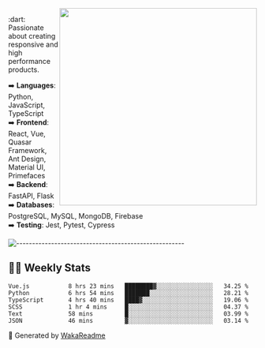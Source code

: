 <img src="https://github-readme-stats.vercel.app/api?username=iguit0&show_icons=true&include_all_commits=true&count_private=true&theme=dracula" min-width="400px" max-width="400px" width="400px" align="right" />

<p align="left"> 
  :dart: Passionate about creating responsive and high performance products.
</p>

<p align="left">
  ➡️ <strong>Languages</strong>: Python, JavaScript, TypeScript<br>
  ➡️ <strong>Frontend</strong>: React, Vue, Quasar Framework, Ant Design, Material UI, Primefaces<br>
  ➡️ <strong>Backend</strong>: FastAPI, Flask<br>
  ➡️ <strong>Databases</strong>: PostgreSQL, MySQL, MongoDB, Firebase<br>
  ➡️ <strong>Testing</strong>: Jest, Pytest, Cypress<br>
</p>

![-----------------------------------------------------](https://raw.githubusercontent.com/andreasbm/readme/master/assets/lines/vintage.png)

## :man_technologist: Weekly Stats
<!--START_SECTION:waka-->

```text
Vue.js           8 hrs 23 mins   ████████▓░░░░░░░░░░░░░░░░   34.25 %
Python           6 hrs 54 mins   ███████░░░░░░░░░░░░░░░░░░   28.21 %
TypeScript       4 hrs 40 mins   ████▓░░░░░░░░░░░░░░░░░░░░   19.06 %
SCSS             1 hr 4 mins     █░░░░░░░░░░░░░░░░░░░░░░░░   04.37 %
Text             58 mins         █░░░░░░░░░░░░░░░░░░░░░░░░   03.99 %
JSON             46 mins         ▓░░░░░░░░░░░░░░░░░░░░░░░░   03.14 %
```

<!--END_SECTION:waka-->

🚀 Generated by [WakaReadme](https://github.com/athul/waka-readme)
